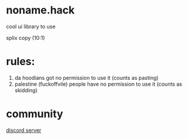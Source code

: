 # noname.hack

cool ui library to use

splix copy (10:1)

# rules:
  1. da hoodians got no permission to use it (counts as pasting)
  2. palestine (fuckoffvile) people have no permission to use it (counts as skidding)

# community

[discord server](https://discord.gg/UrQuMQbPmY)
